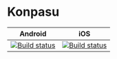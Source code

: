 # Konpasu

| Android | iOS |
| ------- | --- |
| [![Build status](https://build.appcenter.ms/v0.1/apps/22c39763-4306-4743-a8c6-03e457d0caae/branches/main/badge)](https://appcenter.ms) | [![Build status](https://build.appcenter.ms/v0.1/apps/9ef9d147-879e-4983-ae90-116403a92804/branches/main/badge)](https://appcenter.ms) |

